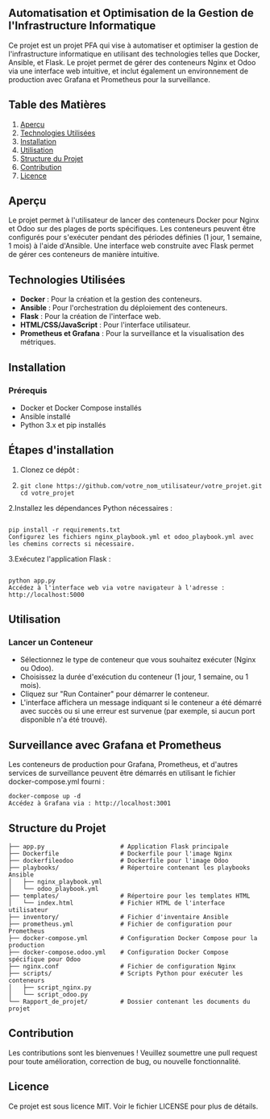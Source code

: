 ## Automatisation et Optimisation de la Gestion de l'Infrastructure Informatique
Ce projet est un projet PFA qui vise à automatiser et optimiser la gestion de l'infrastructure informatique 
en utilisant des technologies telles que Docker, Ansible, et Flask. Le projet permet de gérer
des conteneurs Nginx et Odoo via une interface web intuitive, et inclut également un environnement
de production avec Grafana et Prometheus pour la surveillance.

## Table des Matières
1. [Aperçu](#aperçu)
2. [Technologies Utilisées](#technologies-utilisées)
3. [Installation](#installation)
4. [Utilisation](#utilisation)
5. [Structure du Projet](#structure-du-projet)
6. [Contribution](#contribution)
7. [Licence](#licence)
## Aperçu
Le projet permet à l'utilisateur de lancer des conteneurs Docker pour Nginx et Odoo sur des plages de ports spécifiques.
Les conteneurs peuvent être configurés pour s'exécuter pendant des périodes définies (1 jour, 1 semaine, 1 mois) à l'aide d'Ansible.
Une interface web construite avec Flask permet de gérer ces conteneurs de manière intuitive.

## Technologies Utilisées
- **Docker** : Pour la création et la gestion des conteneurs.
- **Ansible** : Pour l'orchestration du déploiement des conteneurs.
- **Flask** : Pour la création de l'interface web.
- **HTML/CSS/JavaScript** : Pour l'interface utilisateur.
- **Prometheus et Grafana** : Pour la surveillance et la visualisation des métriques.
## Installation
### Prérequis
- Docker et Docker Compose installés
- Ansible installé
- Python 3.x et pip installés
## Étapes d'installation
1. Clonez ce dépôt :
2. 
   ```
   git clone https://github.com/votre_nom_utilisateur/votre_projet.git
   cd votre_projet
2.Installez les dépendances Python nécessaires :
```

pip install -r requirements.txt
Configurez les fichiers nginx_playbook.yml et odoo_playbook.yml avec les chemins corrects si nécessaire.
```
3.Exécutez l'application Flask :
```

python app.py
Accédez à l'interface web via votre navigateur à l'adresse : http://localhost:5000
```
## Utilisation
### Lancer un Conteneur
- Sélectionnez le type de conteneur que vous souhaitez exécuter (Nginx ou Odoo).
- Choisissez la durée d'exécution du conteneur (1 jour, 1 semaine, ou 1 mois).
- Cliquez sur "Run Container" pour démarrer le conteneur.
- L'interface affichera un message indiquant si le conteneur a été démarré avec succès ou si une erreur est survenue (par exemple, si aucun port disponible n'a été trouvé).
## Surveillance avec Grafana et Prometheus
Les conteneurs de production pour Grafana, Prometheus, et d'autres services de surveillance peuvent être démarrés 
en utilisant le fichier docker-compose.yml fourni :

```
docker-compose up -d
Accédez à Grafana via : http://localhost:3001
```
## Structure du Projet
```
├── app.py                     # Application Flask principale
├── Dockerfile                 # Dockerfile pour l'image Nginx
├── dockerfileodoo             # Dockerfile pour l'image Odoo
├── playbooks/                 # Répertoire contenant les playbooks Ansible
│   ├── nginx_playbook.yml
│   └── odoo_playbook.yml
├── templates/                 # Répertoire pour les templates HTML
│   └── index.html             # Fichier HTML de l'interface utilisateur
├── inventory/                 # Fichier d'inventaire Ansible
├── prometheus.yml             # Fichier de configuration pour Prometheus
├── docker-compose.yml         # Configuration Docker Compose pour la production
├── docker-compose.odoo.yml    # Configuration Docker Compose spécifique pour Odoo
├── nginx.conf                 # Fichier de configuration Nginx
├── scripts/                   # Scripts Python pour exécuter les conteneurs
│   ├── script_nginx.py
│   └── script_odoo.py
└── Rapport_de_projet/         # Dossier contenant les documents du projet
```
## Contribution
Les contributions sont les bienvenues ! Veuillez soumettre une pull request pour toute amélioration, correction de bug, ou nouvelle fonctionnalité.

## Licence
Ce projet est sous licence MIT. Voir le fichier LICENSE pour plus de détails.
